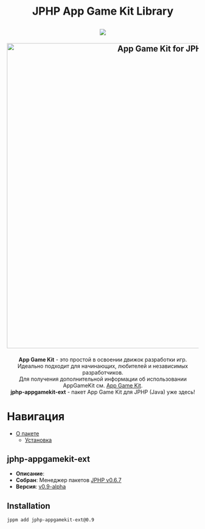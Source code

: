 <h1 align="center">JPHP App Game Kit Library</h1>
<h2 align="center">  

<img src="https://img.shields.io/badge/made%20by-FibonacciFox-blue.svg" >

<!--lint disable no-literal-urls-->  
<p align="center">
  <a href="https://github.com/FibonacciFox/jphp-appgamekit-ext">
    <img
      alt="App Game Kit for JPHP"
      src="https://dl.dropboxusercontent.com/s/9tyzk5e4iaa9ay7/Game%20Engine.svg?dl=0"
      width="800"
    />
  </a>
</p>
 
</h2>

<p align="center">
<b>App Game Kit</b> - это простой в освоении движок разработки игр.<br> 
Идеально подходит для начинающих, любителей и независимых разработчиков.<br>
Для получения дополнительной информации об использовании AppGameKit см. <a href="https://www.appgamekit.com/">App Game Kit</a>.<br>
<b>jphp-appgamekit-ext</b> - пакет App Game Kit для JPHP (Java) уже здесь!
</p>

# Навигация

* [О пакете](#jphp-appgamekit-ext)
  * [Установка](#Installation)


## jphp-appgamekit-ext
* **Описание**: 
* **Собран**: Менеджер пакетов [JPHP v0.6.7](https://github.com/jphp-group/jphp/releases)  
* **Версия**: [v0.9-alpha](https://github.com/FibonacciFox/jphp-appgamekit-ext)

## Installation
```
jppm add jphp-appgamekit-ext@0.9
```

